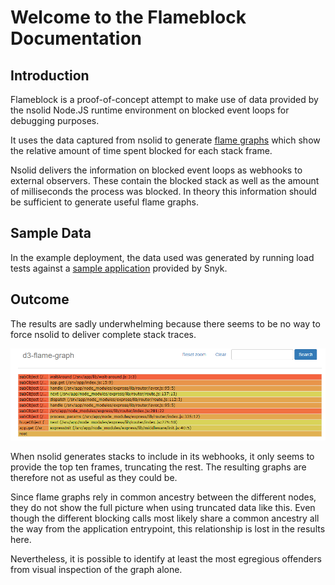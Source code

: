 # Welcome to the Flameblock Documentation


## Introduction

Flameblock is a proof-of-concept attempt to make use of data provided by the nsolid Node.JS runtime environment on
blocked event loops for debugging purposes.

It uses the data captured from nsolid to generate [flame graphs](http://www.brendangregg.com/flamegraphs.html) which show
the relative amount of time spent blocked for each stack frame.

Nsolid delivers the information on blocked event loops as webhooks to external observers. These contain the blocked stack
as well as the amount of milliseconds the process was blocked.
In theory this information should be sufficient to generate useful flame graphs.


## Sample Data

In the example deployment, the data used was generated by running load tests against a [sample application](https://github.com/snyk/sre-exercise-sample-app) provided by Snyk.


## Outcome

The results are sadly underwhelming because there seems to be no way to force nsolid to deliver complete stack traces.

![sample graph](images/flamegraph.png "Sample Flamegraph")


When nsolid generates stacks to include in its webhooks, it only seems to provide the top ten frames, truncating the rest.
The resulting graphs are therefore not as useful as they could be.

Since flame graphs rely in common ancestry between the different nodes, they do not show the full picture when using truncated data like this.
Even though the different blocking calls most likely share a common ancestry all the way from the application entrypoint, this relationship is lost
in the results here.

Nevertheless, it is possible to identify at least the most egregious offenders from visual inspection of the graph alone.
